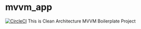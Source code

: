 # mvvm_app
[![CircleCI](https://circleci.com/gh/circleci/circleci-docs.svg?style=svg)](https://github.com/alexmalishev270896/mvvm_app)
This is Clean Architecture MVVM Boilerplate Project
